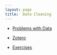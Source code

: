 ```yaml
---
layout: page
title:  Data Cleaning
---
```

* [Problems with Data](/book//data-cleaning/problems-with-data)

* [Zotero](/book//data-cleaning/zotero)

* [Exercises](/book//data-cleaning/exercises)